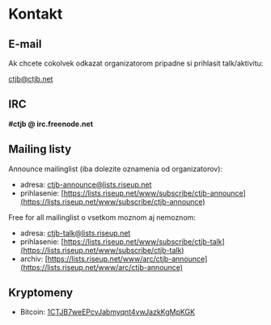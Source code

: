 # Kontakt

## E-mail

Ak chcete cokolvek odkazat organizatorom pripadne si prihlasit talk/aktivitu:

[ctjb@ctjb.net](mailto:ctjb@ctjb.net)

## IRC

**#ctjb @ irc.freenode.net**

## Mailing listy

Announce mailinglist (iba dolezite oznamenia od organizatorov):

* adresa: [ctjb-announce@lists.riseup.net](mailto:ctjb-announce@lists.riseup.net)
* prihlasenie: [https://lists.riseup.net/www/subscribe/ctjb-announce](https://lists.riseup.net/www/subscribe/ctjb-announce)

Free for all mailinglist o vsetkom moznom aj nemoznom:

* adresa: [ctjb-talk@lists.riseup.net](mailto:ctjb-talk@lists.riseup.net)
* prihlasenie: [https://lists.riseup.net/www/subscribe/ctjb-talk](https://lists.riseup.net/www/subscribe/ctjb-talk)
* archiv: [https://lists.riseup.net/www/arc/ctjb-announce](https://lists.riseup.net/www/arc/ctjb-announce)

## Kryptomeny

* Bitcoin: [1CTJB7weEPcvJabmyqnt4vwJazkKgMpKGK](https://blockchain.info/address/1CTJB7weEPcvJabmyqnt4vwJazkKgMpKGK)
